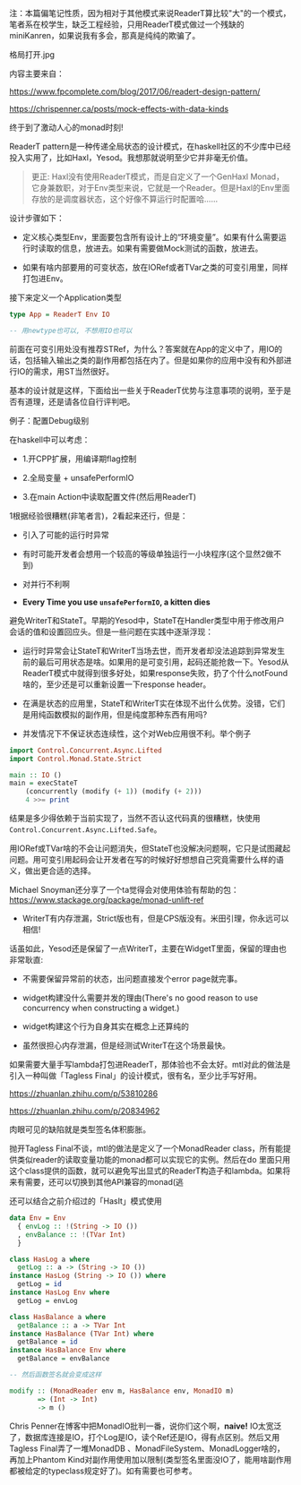 注：本篇偏笔记性质，因为相对于其他模式来说ReaderT算比较"大"的一个模式，笔者系在校学生，缺乏工程经验，只用ReaderT模式做过一个残缺的miniKanren，如果说我有多会，那真是纯纯的欺骗了。

格局打开.jpg

内容主要来自：

https://www.fpcomplete.com/blog/2017/06/readert-design-pattern/

https://chrispenner.ca/posts/mock-effects-with-data-kinds


终于到了激动人心的monad时刻!

ReaderT pattern是一种传递全局状态的设计模式，在haskell社区的不少库中已经投入实用了，比如Haxl，Yesod。我想那就说明至少它并非毫无价值。

> 更正: Haxl没有使用ReaderT模式，而是自定义了一个GenHaxl Monad，它身兼数职，对于Env类型来说，它就是一个Reader。但是Haxl的Env里面存放的是调度器状态，这个好像不算运行时配置哈......

设计步骤如下：

+ 定义核心类型Env，里面要包含所有设计上的“环境变量”。如果有什么需要运行时读取的信息，放进去。如果有需要做Mock测试的函数，放进去。

+ 如果有啥内部要用的可变状态，放在IORef或者TVar之类的可变引用里，同样打包进Env。

接下来定义一个Application类型

```haskell
type App = ReaderT Env IO

-- 用newtype也可以, 不想用IO也可以
```

前面在可变引用处没有推荐STRef，为什么？答案就在App的定义中了，用IO的话，包括输入输出之类的副作用都包括在内了。但是如果你的应用中没有和外部进行IO的需求，用ST当然很好。

基本的设计就是这样，下面给出一些关于ReaderT优势与注意事项的说明，至于是否有道理，还是请各位自行评判吧。


例子：配置Debug级别

在haskell中可以考虑：

+ 1.开CPP扩展，用编译期flag控制

+ 2.全局变量 + unsafePerformIO

+ 3.在main Action中读取配置文件(然后用ReaderT)

1根据经验很糟糕(非笔者言)，2看起来还行，但是：

+ 引入了可能的运行时异常

+ 有时可能开发者会想用一个较高的等级单独运行一小块程序(这个显然2做不到)

+ 对并行不利啊

+ **Every Time you use `unsafePerformIO`, a kitten dies**


避免WriterT和StateT。早期的Yesod中，StateT在Handler类型中用于修改用户会话的值和设置回应头。但是一些问题在实践中逐渐浮现：

+ 运行时异常会让StateT和WriterT当场去世，而开发者却没法追踪到异常发生前的最后可用状态是啥。如果用的是可变引用，起码还能抢救一下。Yesod从ReaderT模式中就得到很多好处，如果response失败，扔了个什么notFound啥的，至少还是可以重新设置一下response header。

+ 在满是状态的应用里，StateT和WriterT实在体现不出什么优势。没错，它们是用纯函数模拟的副作用，但是纯度那种东西有用吗?

+ 并发情况下不保证状态连续性，这个对Web应用很不利。举个例子

```haskell
import Control.Concurrent.Async.Lifted
import Control.Monad.State.Strict

main :: IO ()
main = execStateT
    (concurrently (modify (+ 1)) (modify (+ 2)))
    4 >>= print
```

结果是多少得依赖于当前实现了，当然不否认这代码真的很糟糕，快使用`Control.Concurrent.Async.Lifted.Safe`。

用IORef或TVar啥的不会让问题消失，但StateT也没解决问题啊，它只是试图藏起问题。用可变引用起码会让开发者在写的时候好好想想自己究竟需要什么样的语义，做出更合适的选择。

Michael Snoyman还分享了一个ta觉得会对使用体验有帮助的包：https://www.stackage.org/package/monad-unlift-ref

+ WriterT有内存泄漏，Strict版也有，但是CPS版没有。米田引理，你永远可以相信!

话虽如此，Yesod还是保留了一点WriterT，主要在WidgetT里面，保留的理由也非常耿直:

+ 不需要保留异常前的状态，出问题直接发个error page就完事。

+ widget构建没什么需要并发的理由(There's no good reason to use concurrency when constructing a widget.)

+ widget构建这个行为自身其实在概念上还算纯的

+ 虽然很担心内存泄漏，但是经测试WriterT在这个场景最快。

如果需要大量手写lambda打包进ReaderT，那体验也不会太好。mtl对此的做法是引入一种叫做「Tagless Final」的设计模式，很有名，至少比手写好用。

https://zhuanlan.zhihu.com/p/53810286

https://zhuanlan.zhihu.com/p/20834962

肉眼可见的缺陷就是类型签名体积膨胀。

抛开Tagless Final不谈，mtl的做法是定义了一个MonadReader class，所有能提供类似reader的读取变量功能的monad都可以实现它的实例。然后在do 里面只用这个class提供的函数，就可以避免写出显式的ReaderT构造子和lambda。如果将来有需要，还可以切换到其他API兼容的monad(逃

还可以结合之前介绍过的「HasIt」模式使用

```haskell
data Env = Env
  { envLog :: !(String -> IO ())
  , envBalance :: !(TVar Int)
  }

class HasLog a where
  getLog :: a -> (String -> IO ())
instance HasLog (String -> IO ()) where
  getLog = id
instance HasLog Env where
  getLog = envLog

class HasBalance a where
  getBalance :: a -> TVar Int
instance HasBalance (TVar Int) where
  getBalance = id
instance HasBalance Env where
  getBalance = envBalance

-- 然后函数签名就会变成这样

modify :: (MonadReader env m, HasBalance env, MonadIO m)
       => (Int -> Int)
       -> m ()

```

Chris Penner在博客中把MonadIO批判一番，说你们这个啊，**naive!**  IO太宽泛了，数据库连接是IO，打个Log是IO，读个Ref还是IO，得有点区别。然后又用Tagless Final弄了一堆MonadDB 、MonadFileSystem、MonadLogger啥的，再加上Phantom Kind对副作用使用加以限制(类型签名里面没IO了，能用啥副作用都被给定的typeclass规定好了)。如有需要也可参考。
